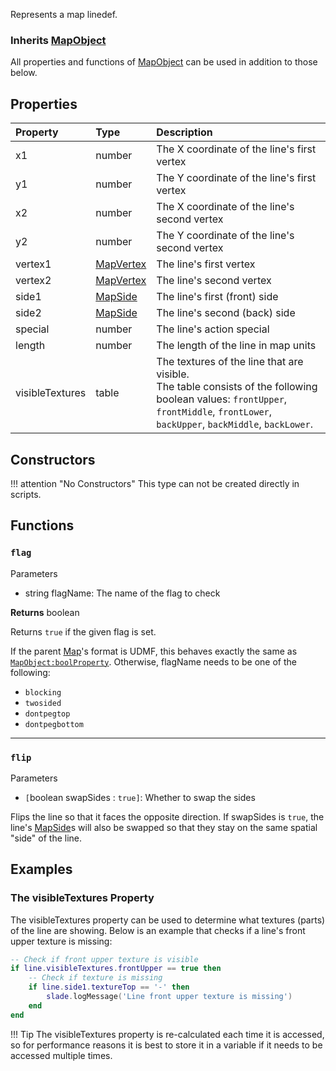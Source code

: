 Represents a map linedef.

### Inherits <type>[MapObject](MapObject.md)</type>  
All properties and functions of <type>[MapObject](MapObject.md)</type> can be used in addition to those below.

## Properties

| Property | Type | Description |
|:---------|:-----|:------------|
<prop>x1</prop> | <type>number</type> | The X coordinate of the line's first vertex
<prop>y1</prop> | <type>number</type> | The Y coordinate of the line's first vertex
<prop>x2</prop> | <type>number</type> | The X coordinate of the line's second vertex
<prop>y2</prop> | <type>number</type> | The Y coordinate of the line's second vertex
<prop>vertex1</prop> | <type>[MapVertex](MapVertex.md)</type> | The line's first vertex
<prop>vertex2</prop> | <type>[MapVertex](MapVertex.md)</type> | The line's second vertex
<prop>side1</prop> | <type>[MapSide](MapSide.md)</type> | The line's first (front) side
<prop>side2</prop> | <type>[MapSide](MapSide.md)</type> | The line's second (back) side
<prop>special</prop> | <type>number</type> | The line's action special
<prop>length</prop> | <type>number</type> | The length of the line in map units
<prop>visibleTextures</prop> | <type>table</type> | The textures of the line that are visible.<br/>The <type>table</type> consists of the following <type>boolean</type> values: `frontUpper`, `frontMiddle`, `frontLower`, `backUpper`, `backMiddle`, `backLower`.

## Constructors

!!! attention "No Constructors"
    This type can not be created directly in scripts.

## Functions

### `flag`

<listhead>Parameters</listhead>

* <type>string</type> <arg>flagName</arg>: The name of the flag to check

**Returns** <type>boolean</type>

Returns `true` if the given flag is set.

If the parent <type>[Map](Map.md)</type>'s format is UDMF, this behaves exactly the same as <code>[MapObject:boolProperty](MapObject.md#boolproperty)</code>. Otherwise, <arg>flagName</arg> needs to be one of the following:

* `blocking`
* `twosided`
* `dontpegtop`
* `dontpegbottom`

---
### `flip`

<listhead>Parameters</listhead>

* `[`<type>boolean</type> <arg>swapSides</arg> : `true]`: Whether to swap the sides

Flips the line so that it faces the opposite direction. If <arg>swapSides</arg> is `true`, the line's <type>[MapSide](MapSide.md)</type>s will also be swapped so that they stay on the same spatial "side" of the line.

## Examples

### The <prop>visibleTextures</prop> Property

The <prop>visibleTextures</prop> property can be used to determine what textures (parts) of the line are showing. Below is an example that checks if a line's front upper texture is missing:

```lua
-- Check if front upper texture is visible
if line.visibleTextures.frontUpper == true then
    -- Check if texture is missing
    if line.side1.textureTop == '-' then
        slade.logMessage('Line front upper texture is missing')
    end
end
```

!!! Tip
    The <prop>visibleTextures</prop> property is re-calculated each time it is accessed, so for performance reasons it is best to store it in a variable if it needs to be accessed multiple times.

